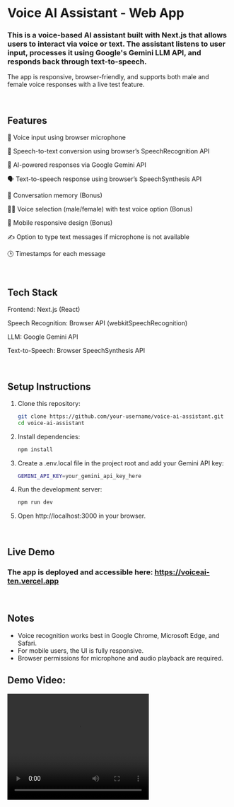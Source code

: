 # Voice AI Assistant - Web App

### This is a voice-based AI assistant built with Next.js that allows users to interact via voice or text. The assistant listens to user input, processes it using Google's Gemini LLM API, and responds back through text-to-speech.

The app is responsive, browser-friendly, and supports both male and female voice responses with a live test feature.

<br />

## Features
🎤 Voice input using browser microphone

📝 Speech-to-text conversion using browser’s SpeechRecognition API

🤖 AI-powered responses via Google Gemini API

🗣️ Text-to-speech response using browser’s SpeechSynthesis API

💬 Conversation memory (Bonus)

🧑‍🔧 Voice selection (male/female) with test voice option (Bonus)

📱 Mobile responsive design (Bonus)

✍️ Option to type text messages if microphone is not available

🕒 Timestamps for each message

<br />

## Tech Stack
Frontend: Next.js (React)

Speech Recognition: Browser API (webkitSpeechRecognition)

LLM: Google Gemini API

Text-to-Speech: Browser SpeechSynthesis API

<br />

## Setup Instructions
1. Clone this repository:
   ```bash
   git clone https://github.com/your-username/voice-ai-assistant.git
   cd voice-ai-assistant
   ```
2. Install dependencies:
   ```bash
   npm install
   ```
3. Create a .env.local file in the project root and add your Gemini API key:
   ```bash
   GEMINI_API_KEY=your_gemini_api_key_here
   ```
4. Run the development server:
    ```bash
   npm run dev
   ```
5. Open http://localhost:3000 in your browser.

<br />

## Live Demo
### The app is deployed and accessible here: https://voiceai-ten.vercel.app

<br />

## Notes
- Voice recognition works best in Google Chrome, Microsoft Edge, and Safari.
- For mobile users, the UI is fully responsive.
- Browser permissions for microphone and audio playback are required.

## Demo Video:
<video src="demo/voiceai demo.mp4" width="320" height="240" controls></video>

